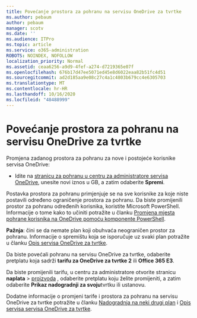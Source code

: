 ```yaml
---
title: Povećanje prostora za pohranu na servisu OneDrive za tvrtke
ms.author: pebaum
author: pebaum
manager: scotv
ms.date: ''
ms.audience: ITPro
ms.topic: article
ms.service: o365-administration
ROBOTS: NOINDEX, NOFOLLOW
localization_priority: Normal
ms.assetid: ceaa6256-a9d9-4fef-a274-d7219365e07f
ms.openlocfilehash: 676b17d47ee5071ed45e8d6022eaa82b51fc4d51
ms.sourcegitcommit: ad2d185aa9e08c27c4a1c4803b679cc4e6305703
ms.translationtype: MT
ms.contentlocale: hr-HR
ms.lasthandoff: 10/16/2020
ms.locfileid: "48488999"
---
```

# <a name="how-to-increase-storage-in-onedrive-for-business"></a>Povećanje prostora za pohranu na servisu OneDrive za tvrtke

Promjena zadanog prostora za pohranu za nove i postojeće korisnike servisa OneDrive:
  
- Idite na [stranicu za pohranu u centru za administratore servisa OneDrive](https://admin.onedrive.com/?v=StorageSettings), unesite novi iznos u GB, a zatim odaberite **Spremi**.

Postavka prostora za pohranu primjenjuje se na sve korisnike za koje niste postavili određeno ograničenje prostora za pohranu. Da biste promijenili prostor za pohranu određenih korisnika, koristite Microsoft PowerShell. Informacije o tome kako to učiniti potražite u članku [Promjena mjesta pohrane korisnika na OneDrive pomoću komponente PowerShell](https://docs.microsoft.com/onedrive/change-user-storage).

**Pažnja**: čini se da nemate plan koji obuhvaća neograničen prostor za pohranu. Informacije o spremištu koja se isporučuje uz svaki plan potražite u članku [Opis servisa OneDrive za tvrtke](https://docs.microsoft.com/office365/servicedescriptions/onedrive-for-business-service-description).
  
Da biste povećali pohranu na servisu OneDrive za tvrtke, odaberite pretplatu koja sadrži **tarifu za OneDrive za tvrtke 2** ili **Office 365 E3**.
  
Da biste promijenili tarifu, u centru za administratore otvorite stranicu **naplata** \> [proizvoda](https://go.microsoft.com/fwlink/p/?linkid=842054) , odaberite pretplatu koju želite promijeniti, a zatim odaberite **Prikaz nadogradnji za svoju**tvrtku ili ustanovu.
  
Dodatne informacije o promjeni tarife i prostora za pohranu na servisu OneDrive za tvrtke potražite u članku [Nadogradnja na neki drugi plan](https://docs.microsoft.com/microsoft-365/commerce/subscriptions/upgrade-to-different-plan) i [Opis servisa servisa OneDrive za tvrtke](https://docs.microsoft.com/office365/servicedescriptions/onedrive-for-business-service-description).